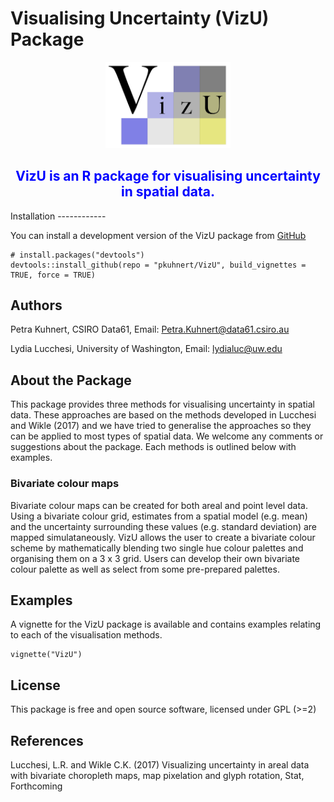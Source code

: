 
<!-- README.md is generated from README.Rmd. Please edit that file -->
Visualising Uncertainty (VizU) Package
======================================

<center>
<img src="docs/logo.png" width="200px" />
</center>
<center>
<span style="color:blue">
<h2>
VizU is an R package for visualising uncertainty in spatial data.
</h2>
</span>
</center>
Installation
------------

You can install a development version of the VizU package from [GitHub](https://github.com/pkuhnert/VizU)

    # install.packages("devtools")
    devtools::install_github(repo = "pkuhnert/VizU", build_vignettes = TRUE, force = TRUE)

Authors
-------

Petra Kuhnert, CSIRO Data61, Email: <Petra.Kuhnert@data61.csiro.au>

Lydia Lucchesi, University of Washington, Email: <lydialuc@uw.edu>

About the Package
-----------------

This package provides three methods for visualising uncertainty in spatial data. These approaches are based on the methods developed in Lucchesi and Wikle (2017) and we have tried to generalise the approaches so they can be applied to most types of spatial data. We welcome any comments or suggestions about the package. Each methods is outlined below with examples.

### Bivariate colour maps

Bivariate colour maps can be created for both areal and point level data. Using a bivariate colour grid, estimates from a spatial model (e.g. mean) and the uncertainty surrounding these values (e.g. standard deviation) are mapped simulataneously. VizU allows the user to create a bivariate colour scheme by mathematically blending two single hue colour palettes and organising them on a 3 x 3 grid. Users can develop their own bivariate colour palette as well as select from some pre-prepared palettes.

Examples
--------

A vignette for the VizU package is available and contains examples relating to each of the visualisation methods.

    vignette("VizU")

License
-------

This package is free and open source software, licensed under GPL (&gt;=2)

References
----------

Lucchesi, L.R. and Wikle C.K. (2017) Visualizing uncertainty in areal data with bivariate choropleth maps, map pixelation and glyph rotation, Stat, Forthcoming

